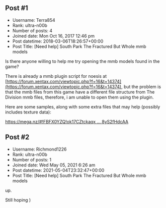 ## Post #1
- Username: Terra854
- Rank: ultra-n00b
- Number of posts: 4
- Joined date: Mon Oct 16, 2017 12:46 pm
- Post datetime: 2018-03-06T18:26:57+00:00
- Post Title: [Need help] South Park The Fractured But Whole mmb models

Is there anyone willing to help me try opening the mmb models found in the game?

There is already a mmb plugin script for noesis at [https://forum.xentax.com/viewtopic.php?f=16&t=14374](https://forum.xentax.com/viewtopic.php?f=16&t=14374), but the problem is that the mmb files from this game have a different file structure from The Division mmb files, therefore, i am unable to open them using the plugin.

Here are some samples, along with some extra files that may help (possibly includes texture data):

[https://mega.nz/#!FBFX0YZQ!ok17CZtckaqx ... 8yS2fHdcAA](https://mega.nz/#!FBFX0YZQ!ok17CZtckaqxaciPpLbSnxlNuE5BiZxE18yS2fHdcAA)
## Post #2
- Username: Richmond1226
- Rank: ultra-n00b
- Number of posts: 1
- Joined date: Wed May 05, 2021 6:26 am
- Post datetime: 2021-05-04T23:32:47+00:00
- Post Title: [Need help] South Park The Fractured But Whole mmb models

up.

Still hoping )
